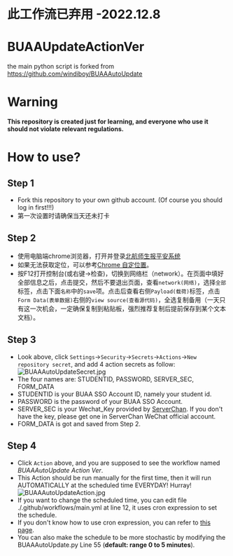 # 此工作流已弃用 -2022.12.8
# BUAAUpdateActionVer
the main python script is forked from https://github.com/windiboy/BUAAAutoUpdate

# Warning
**This repository is created just for learning, and everyone who use it should not violate relevant regulations.**

# How to use?
## Step 1
- Fork this repository to your own github account. (Of course you should log in first!!!)
- 第一次设置时请确保当天还未打卡
## Step 2
- 使用电脑端chrome浏览器，打开并登录[北航师生报平安系统](https://app.buaa.edu.cn/site/buaaStudentNcov/index)
- 如果无法获取定位，可以参考[Chrome 自定位置](https://blog.csdn.net/u010844189/article/details/81163438)。
- 按F12打开控制台(或右键->检查)，切换到网络栏（network）。在页面中填好全部信息之后，点击提交，然后不要退出页面，查看`network(网络)`，选择`全部`标签，点击下面`名称`中的`save`项。点击后查看右侧`Payload(载荷)`标签，点击`Form Data(表单数据)`右侧的`view source(查看源代码)`，全选复制备用（一天只有这一次机会，一定确保复制到粘贴板，强烈推荐复制后提前保存到某个文本文档）。
## Step 3
- Look above, click `Settings`->`Security`->`Secrets`->`Actions`->`New repository secret`, and add 4 action secrets as follow:
![BUAAAutoUpdateSecret.jpg](https://s2.loli.net/2022/07/05/pRWwYiA4Ovx2hBZ.jpg)
- The four names are: STUDENTID, PASSWORD, SERVER_SEC, FORM_DATA
- STUDENTID is your BUAA SSO Account ID, namely your student id.
- PASSWORD is the password of your BUAA SSO Account.
- SERVER_SEC is your Wechat_Key provided by [ServerChan](https://sct.ftqq.com/). If you don't have the key, please get one in ServerChan WeChat official account.
- FORM_DATA is got and saved from Step 2.
## Step 4
- Click `Action` above, and you are supposed to see the workflow named *BUAAAutoUpdate Action Ver*.
- This Action should be run manually for the first time, then it will run AUTOMATICALLY at the scheduled time EVERYDAY! Hurray!
![BUAAAutoUpdateAction.jpg](https://s2.loli.net/2022/07/06/upgEq81INAf7YyK.jpg)
- If you want to change the scheduled time, you can edit file ./.github/workflows/main.yml at line 12, it uses cron expression to set the schedule.
- If you don't know how to use cron expression, you can refer to [this page](https://help.aliyun.com/document_detail/64769.html).
- You can also make the schedule to be more stochastic by modifying the BUAAAutoUpdate.py Line 55 (**default: range 0 to 5 minutes**).

